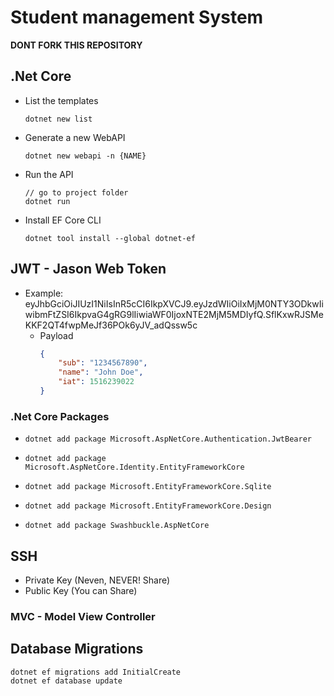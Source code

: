 # Student management System

**DONT FORK THIS REPOSITORY**

## .Net Core

- List the templates
    ```shell
    dotnet new list
    ```
- Generate a new WebAPI
    ```shell
    dotnet new webapi -n {NAME}
    ```
- Run the API
    ```shell
    // go to project folder
    dotnet run
    ```
- Install EF Core CLI
    ```shell
    dotnet tool install --global dotnet-ef
    ```

## JWT - Jason Web Token

- Example: eyJhbGciOiJIUzI1NiIsInR5cCI6IkpXVCJ9.eyJzdWIiOiIxMjM0NTY3ODkwIiwibmFtZSI6IkpvaG4gRG9lIiwiaWF0IjoxNTE2MjM5MDIyfQ.SflKxwRJSMeKKF2QT4fwpMeJf36POk6yJV_adQssw5c
    - Payload
        ```json
        {
            "sub": "1234567890",
            "name": "John Doe",
            "iat": 1516239022
        }
        ```

### .Net Core Packages
- `dotnet add package Microsoft.AspNetCore.Authentication.JwtBearer`
- `dotnet add package Microsoft.AspNetCore.Identity.EntityFrameworkCore`
- `dotnet add package Microsoft.EntityFrameworkCore.Sqlite`
- `dotnet add package Microsoft.EntityFrameworkCore.Design`

- `dotnet add package Swashbuckle.AspNetCore`

## SSH

- Private Key (Neven, NEVER! Share)
- Public Key (You can Share)


### MVC - Model View Controller


## Database Migrations

```shell
dotnet ef migrations add InitialCreate
dotnet ef database update
```